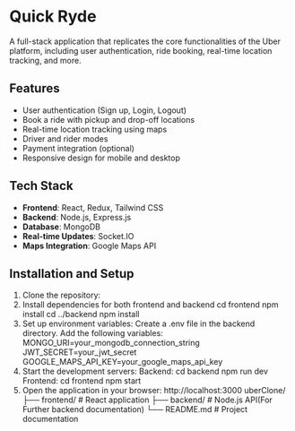 # Quick Ryde

A full-stack application that replicates the core functionalities of the Uber platform, including user authentication, ride booking, real-time location tracking, and more.

## Features

- User authentication (Sign up, Login, Logout)
- Book a ride with pickup and drop-off locations
- Real-time location tracking using maps
- Driver and rider modes
- Payment integration (optional)
- Responsive design for mobile and desktop

## Tech Stack

- **Frontend**: React, Redux, Tailwind CSS
- **Backend**: Node.js, Express.js
- **Database**: MongoDB
- **Real-time Updates**: Socket.IO
- **Maps Integration**: Google Maps API

## Installation and Setup

1. Clone the repository:
2. Install dependencies for both frontend and backend
   cd frontend
   npm install
   cd ../backend
   npm install
3. Set up environment variables:
   Create a .env file in the backend directory.
   Add the following variables:
   MONGO_URI=your_mongodb_connection_string
   JWT_SECRET=your_jwt_secret
   GOOGLE_MAPS_API_KEY=your_google_maps_api_key
4. Start the development servers:
   Backend:
   cd backend
   npm run dev
   Frontend:
   cd frontend
   npm start
5. Open the application in your browser:
   http://localhost:3000
   uberClone/
   ├── frontend/ # React application
   ├── backend/ # Node.js API(For Further backend documentation)
   └── README.md # Project documentation
